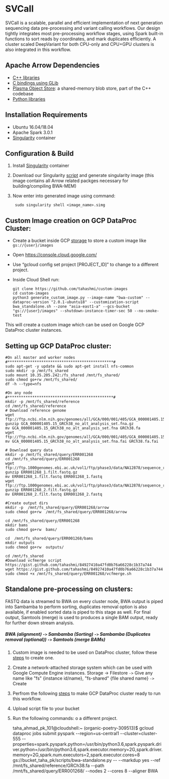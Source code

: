 # SVCall

SVCall is a scalable, parallel and efficient implementation of next generation sequencing data pre-processing and variant calling workflows. Our design tightly integrates most pre-processing workflow stages, using Spark built-in functions to sort reads by coordinates, and mark duplicates efficiently. A cluster scaled DeepVariant for both CPU-only and CPU+GPU clusters is also integrated in this workflow. 

## Apache Arrow Dependencies
 - [C++ libraries](https://github.com/apache/arrow/tree/master/cpp)
 - [C bindings using GLib](https://github.com/apache/arrow/tree/master/c_glib)
 - [Plasma Object Store](https://github.com/apache/arrow/tree/master/cpp/src/plasma): a
   shared-memory blob store, part of the C++ codebase
 - [Python libraries](https://github.com/apache/arrow/tree/master/python)

## Installation Requirements
 - Ubuntu 16.04/18.04
 - Apache Spark 3.0.1
 - [Singularity](https://sylabs.io/docs/) container
 
## Configuration & Build

1. Install [Singularity](https://sylabs.io/docs/) container
2. Download our Singularity [script](https://github.com/abs-tudelft/arrow-gen/tree/master/Singularity) and generate singularity image (this image contains all Arrow related packges necessary for building/compiling BWA-MEM)
3. Now enter into generated image using command:
         
        sudo singularity shell <image_name>.simg

## Custom Image creation on GCP DataProc Cluster:
- Create a bucket inside GCP [storage](https://console.cloud.google.com/storage) to store a custom image like `gs://{user}/images`
- Open https://console.cloud.google.com/ 
- Use “gcloud config set project [PROJECT_ID]” to change to a different project.
- Inside Cloud Shell run:

      git clone https://github.com/tahashmi/custom-images
      cd custom-images
      python3 generate_custom_image.py --image-name "bwa-custom" --dataproc-version "2.0.1-ubuntu18" --customization-script bwa_standalone.sh --zone "asia-east1-a" --gcs-bucket "gs://{user}/images" --shutdown-instance-timer-sec 50 --no-smoke-test
This will create a custom image which can be used on Google GCP DataProc cluster instances.

## Setting up GCP DataProc cluster:

    #On all master and worker nodes
    #***********************************************#
    sudo apt-get -y update && sudo apt-get install nfs-common
    sudo mkdir -p /mnt/fs_shared
    sudo mount 10.35.205.242:/fs_shared /mnt/fs_shared/
    sudo chmod go+rw /mnt/fs_shared/
    df -h --type=nfs

    #On any node 
    #***********************************************#
    mkdir -p /mnt/fs_shared/reference
    cd /mnt/fs_shared/reference
    # Download reference genome
    wget ftp://ftp.ncbi.nlm.nih.gov/genomes/all/GCA/000/001/405/GCA_000001405.15_GRCh38/seqs_for_alignment_pipelines.ucsc_ids/GCA_000001405.15_GRCh38_no_alt_analysis_set.fna.gz 
    gunzip GCA_000001405.15_GRCh38_no_alt_analysis_set.fna.gz 
    mv GCA_000001405.15_GRCh38_no_alt_analysis_set.fna GRCh38.fa
    wget ftp://ftp.ncbi.nlm.nih.gov/genomes/all/GCA/000/001/405/GCA_000001405.15_GRCh38/seqs_for_alignment_pipelines.ucsc_ids/GCA_000001405.15_GRCh38_no_alt_analysis_set.fna.fai
    mv GCA_000001405.15_GRCh38_no_alt_analysis_set.fna.fai GRCh38.fa.fai
    
    # Download query data
    mkdir -p /mnt/fs_shared/query/ERR001268
    cd /mnt/fs_shared/query/ERR001268
    wget ftp://ftp.1000genomes.ebi.ac.uk/vol1/ftp/phase3/data/NA12878/sequence_read/ERR001268_1.filt.fastq.gz
    gunzip ERR001268_1.filt.fastq.gz
    mv ERR001268_1.filt.fastq ERR001268_1.fastq
    wget ftp://ftp.1000genomes.ebi.ac.uk/vol1/ftp/phase3/data/NA12878/sequence_read/ERR001268_2.filt.fastq.gz
    gunzip ERR001268_2.filt.fastq.gz
    mv ERR001268_2.filt.fastq ERR001268_2.fastq

    #Create output dirs
    mkdir -p  /mnt/fs_shared/query/ERR001268/arrow
    sudo chmod go+rw  /mnt/fs_shared/query/ERR001268/arrow

    cd /mnt/fs_shared/query/ERR001268
    mkdir bams
    sudo chmod go+rw  bams/

    cd  /mnt/fs_shared/query/ERR001268/bams
    mkdir outputs
    sudo chmod go+rw  outputs/
    
    cd /mnt/fs_shared
    #Download vcfmerge script https://gist.github.com/tahashmi/84927410a47fd0b76a66228c1b37a744
    wget https://gist.github.com/tahashmi/84927410a47fd0b76a66228c1b37a744 
    sudo chmod +x /mnt/fs_shared/query/ERR001268/vcfmerge.sh

## Standalone pre-processing on clusters:
FASTQ data is streamed to BWA on every cluster node, BWA output is piped into Sambamba to perform sorting, duplicates removal option is also available, if enabled sorted data is piped to this stage as well. For final output, Samtools (merge) is used to produces a single BAM output, ready for further down stream analysis.
##### BWA (alignment) `->` Sambamba (Sorting) `->` Sambamba (Duplicates removal (optional)) `->` Samtools (merge BAMs)

1. Custom image is needed to be used on DataProc cluster, follow these [steps](https://github.com/abs-tudelft/SVCall/blob/main/README.md#custom-image-creation-on-gcp-dataproc-cluster) to create one.
2. Create a network-attached storage system which can be used with Google Compute Engine instances. Storage -> Filestore `->` Give any name like "fs" {instance id/name}, "fs-shared" {file shared name} `->` Create
3. Perfrom the following [steps](https://github.com/abs-tudelft/SVCall/blob/main/README.md#setting-up-gcp-dataproc-cluster) to make GCP DataProc cluster ready to run this workflow.
4. Upload script file to your bucket
5. Run the following commands:
o a different project.


    taha_ahmad_pk_101@cloudshell:~ (organic-poetry-309513)$ gcloud dataproc jobs submit pyspark --region=us-central1 --cluster=cluster-555  --properties=spark.pyspark.python=/usr/bin/python3.6,spark.pyspark.driver.python=/usr/bin/python3.6,spark.executor.memory=2G,spark.driver.memory=2G,spark.num.executors=2,spark.executor.cores=8  gs://bucket_taha_pk/scripts/bwa-standalone.py -- --markdup yes --ref /mnt/fs_shared/reference/GRCh38.fa  --path /mnt/fs_shared/query/ERR001268/  --nodes 2 --cores 8 --aligner BWA
    
